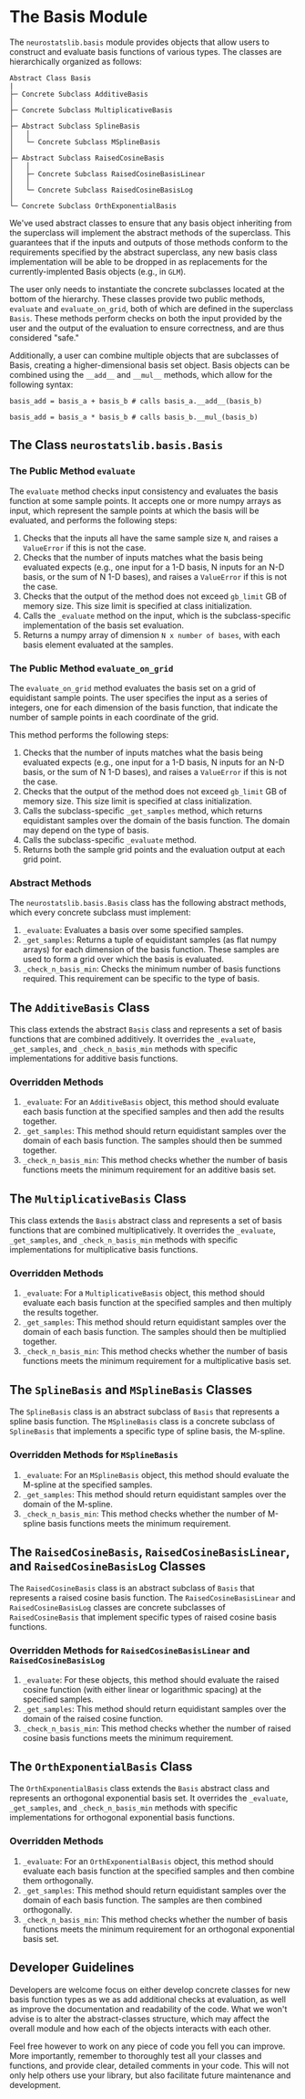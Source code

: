 # The Basis Module

The `neurostatslib.basis` module provides objects that allow users to construct and evaluate basis functions of various types. The classes are hierarchically organized as follows:

```
Abstract Class Basis
|
├─ Concrete Subclass AdditiveBasis
│
├─ Concrete Subclass MultiplicativeBasis
│
├─ Abstract Subclass SplineBasis
│   │
│   └─ Concrete Subclass MSplineBasis
│
├─ Abstract Subclass RaisedCosineBasis
│   │
│   ├─ Concrete Subclass RaisedCosineBasisLinear
│   │
│   └─ Concrete Subclass RaisedCosineBasisLog
│
└─ Concrete Subclass OrthExponentialBasis
```

We've used abstract classes to ensure that any basis object inheriting from the superclass will implement the abstract methods of the superclass. This guarantees that if the inputs and outputs of those methods conform to the requirements specified by the abstract superclass, any new basis class implementation will be able to be dropped in as replacements for the currently-implented Basis objects (e.g., in `GLM`).

The user only needs to instantiate the concrete subclasses located at the bottom of the hierarchy. These classes provide two public methods, `evaluate` and `evaluate_on_grid`, both of which are defined in the superclass `Basis`. These methods perform checks on both the input provided by the user and the output of the evaluation to ensure correctness, and are thus considered "safe."

Additionally, a user can combine multiple objects that are subclasses of Basis, creating a higher-dimensional basis set object. Basis objects can be combined using the `__add__` and `__mul__` methods, which allow for the following syntax:

```
basis_add = basis_a + basis_b # calls basis_a.__add__(basis_b)

basis_add = basis_a * basis_b # calls basis_b.__mul_(basis_b)
```

## The Class `neurostatslib.basis.Basis`

### The Public Method `evaluate`

The `evaluate` method checks input consistency and evaluates the basis function at some sample points. It accepts one or more numpy arrays as input, which represent the sample points at which the basis will be evaluated, and performs the following steps:

1. Checks that the inputs all have the same sample size `N`, and raises a `ValueError` if this is not the case.
2. Checks that the number of inputs matches what the basis being evaluated expects (e.g., one input for a 1-D basis, N inputs for an N-D basis, or the sum of N 1-D bases), and raises a `ValueError` if this is not the case.
3. Checks that the output of the method does not exceed `gb_limit` GB of memory size. This size limit is specified at class initialization.
4. Calls the `_evaluate` method on the input, which is the subclass-specific implementation of the basis set evaluation.
5. Returns a numpy array of dimension `N x number of bases`, with each basis element evaluated at the samples.

### The Public Method `evaluate_on_grid`

The `evaluate_on_grid` method evaluates the basis set on a grid of equidistant sample points. The user specifies the input as a series of integers, one for each dimension of the basis function, that indicate the number of sample points in each coordinate of the grid.

This method performs the following steps:

1. Checks that the number of inputs matches what the basis being evaluated expects (e.g., one input for a 1-D basis, N inputs for an N-D basis, or the sum of N 1-D bases), and raises a `ValueError` if this is not the case.
2. Checks that the output of the method does not exceed `gb_limit` GB of memory size. This size limit is specified at class initialization.
3. Calls the subclass-specific `_get_samples` method, which returns equidistant samples over the domain of the basis function. The domain may depend on the type of basis.
4. Calls the subclass-specific `_evaluate` method.
5. Returns both the sample grid points and the evaluation output at each grid point.

### Abstract Methods

The `neurostatslib.basis.Basis` class has the following abstract methods, which every concrete subclass must implement:

1. `_evaluate`: Evaluates a basis over some specified samples.
2. `_get_samples`: Returns a tuple of equidistant samples (as flat numpy arrays) for each dimension of the basis function. These samples are used to form a grid over which the basis is evaluated.
3. `_check_n_basis_min`: Checks the minimum number of basis functions required. This requirement can be specific to the type of basis.


## The `AdditiveBasis` Class

This class extends the abstract `Basis` class and represents a set of basis functions that are combined additively. It overrides the `_evaluate`, `_get_samples`, and `_check_n_basis_min` methods with specific implementations for additive basis functions.

### Overridden Methods

1. `_evaluate`: For an `AdditiveBasis` object, this method should evaluate each basis function at the specified samples and then add the results together.
2. `_get_samples`: This method should return equidistant samples over the domain of each basis function. The samples should then be summed together.
3. `_check_n_basis_min`: This method checks whether the number of basis functions meets the minimum requirement for an additive basis set.

## The `MultiplicativeBasis` Class

This class extends the `Basis` abstract class and represents a set of basis functions that are combined multiplicatively. It overrides the `_evaluate`, `_get_samples`, and `_check_n_basis_min` methods with specific implementations for multiplicative basis functions.

### Overridden Methods

1. `_evaluate`: For a `MultiplicativeBasis` object, this method should evaluate each basis function at the specified samples and then multiply the results together.
2. `_get_samples`: This method should return equidistant samples over the domain of each basis function. The samples should then be multiplied together.
3. `_check_n_basis_min`: This method checks whether the number of basis functions meets the minimum requirement for a multiplicative basis set.

## The `SplineBasis` and `MSplineBasis` Classes

The `SplineBasis` class is an abstract subclass of `Basis` that represents a spline basis function. The `MSplineBasis` class is a concrete subclass of `SplineBasis` that implements a specific type of spline basis, the M-spline.

### Overridden Methods for `MSplineBasis`

1. `_evaluate`: For an `MSplineBasis` object, this method should evaluate the M-spline at the specified samples.
2. `_get_samples`: This method should return equidistant samples over the domain of the M-spline.
3. `_check_n_basis_min`: This method checks whether the number of M-spline basis functions meets the minimum requirement.

## The `RaisedCosineBasis`, `RaisedCosineBasisLinear`, and `RaisedCosineBasisLog` Classes

The `RaisedCosineBasis` class is an abstract subclass of `Basis` that represents a raised cosine basis function. The `RaisedCosineBasisLinear` and `RaisedCosineBasisLog` classes are concrete subclasses of `RaisedCosineBasis` that implement specific types of raised cosine basis functions.

### Overridden Methods for `RaisedCosineBasisLinear` and `RaisedCosineBasisLog`

1. `_evaluate`: For these objects, this method should evaluate the raised cosine function (with either linear or logarithmic spacing) at the specified samples.
2. `_get_samples`: This method should return equidistant samples over the domain of the raised cosine function.
3. `_check_n_basis_min`: This method checks whether the number of raised cosine basis functions meets the minimum requirement.

## The `OrthExponentialBasis` Class

The `OrthExponentialBasis` class extends the `Basis` abstract class and represents an orthogonal exponential basis set. It overrides the `_evaluate`, `_get_samples`, and `_check_n_basis_min` methods with specific implementations for orthogonal exponential basis functions.

### Overridden Methods

1. `_evaluate`: For an `OrthExponentialBasis` object, this method should evaluate each basis function at the specified samples and then combine them orthogonally.
2. `_get_samples`: This method should return equidistant samples over the domain of each basis function. The samples are then combined orthogonally.
3. `_check_n_basis_min`: This method checks whether the number of basis functions meets the minimum requirement for an orthogonal exponential basis set.


## Developer Guidelines

Developers are welcome focus on either develop concrete classes for new basis function types
as we as add additional checks at evaluation, as well as improve the documentation and readability
of the code. What we won't advise is to alter the abstract-classes structure, which may affect
the overall module and how each of the objects interacts with each other.

Feel free however to work on any piece of code you fell you can improve. More importantly, remember
to thoroughly test all your classes and functions, and provide clear, detailed comments in your code. 
This will not only help others use your library, but also facilitate future maintenance and development.